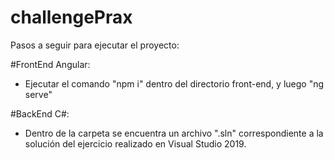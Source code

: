 # challengePrax

Pasos a seguir para ejecutar el proyecto:

#FrontEnd Angular:
  - Ejecutar el comando "npm i" dentro del directorio front-end, y luego "ng serve"


#BackEnd C#:
  - Dentro de la carpeta se encuentra un archivo ".sln" correspondiente a la solución del ejercicio realizado en Visual Studio 2019.

